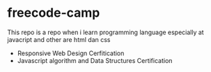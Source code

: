 # freecode-camp

This repo is a repo when i learn programming language especially at javacript and other are html dan css

- Responsive Web Design Cerfitication
- Javascript algorithm and Data Structures Certification
